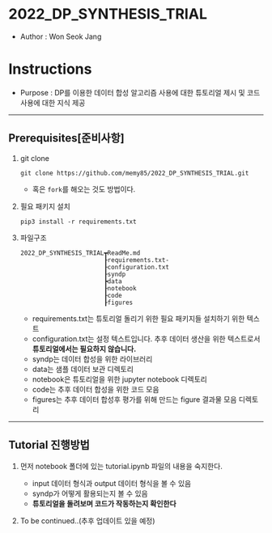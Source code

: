 # 2022_DP_SYNTHESIS_TRIAL
- Author : Won Seok Jang

# Instructions
- Purpose : DP를 이용한 데이터 합성 알고리즘 사용에 대한 튜토리얼 제시 및 코드 사용에 대한 지식 제공

---
## Prerequisites[준비사항]
1. git clone
    ```
    git clone https://github.com/memy85/2022_DP_SYNTHESIS_TRIAL.git
    ```
    * 혹은 `fork`를 해오는 것도 방법이다. 

2. 필요 패키지 설치
    ```
    pip3 install -r requirements.txt
    ```


3. 파일구조
    ```
    2022_DP_SYNTHESIS_TRIAL┳ReadMe.md
                           ┠requirements.txt-
                           ┠configuration.txt
                           ┠syndp
                           ┣data
                           ┠notebook
                           ┠code
                           ┠figures          
    ```
    - requirements.txt는 튜토리얼 돌리기 위한 필요 패키지들 설치하기 위한 텍스트
    - configuration.txt는 설정 텍스트입니다. 추후 데이터 생산을 위한 텍스트로서 **튜토리얼에서는 필요하지 않습니다.**
    - syndp는 데이터 합성을 위한 라이브러리
    - data는 샘플 데이터 보관 디렉토리
    - notebook은 튜토리얼을 위한 jupyter notebook 디렉토리
    - code는 추후 데이터 합성을 위한 코드 모음
    - figures는 추후 데이터 합성후 평가를 위해 만드는 figure 결과물 모음 디렉토리

---
## Tutorial 진행방법
1. 먼저 notebook 폴더에 있는 tutorial.ipynb 파일의 내용을 숙지한다.
    - input 데이터 형식과 output 데이터 형식을 볼 수 있음
    - syndp가 어떻게 활용되는지 볼 수 있음
    - **튜토리얼을 돌려보며 코드가 작동하는지 확인한다**


2. To be continued..(추후 업데이트 있을 예정)